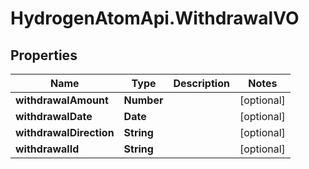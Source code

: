 # HydrogenAtomApi.WithdrawalVO

## Properties
Name | Type | Description | Notes
------------ | ------------- | ------------- | -------------
**withdrawalAmount** | **Number** |  | [optional] 
**withdrawalDate** | **Date** |  | [optional] 
**withdrawalDirection** | **String** |  | [optional] 
**withdrawalId** | **String** |  | [optional] 


